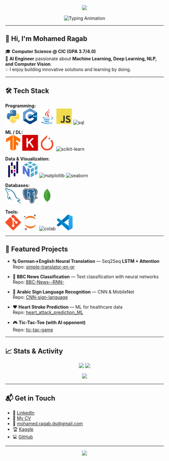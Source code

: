 <!-- ===== HEADER ANIMATION ===== -->
<p align="center">
  <img src="https://capsule-render.vercel.app/api?type=waving&height=170&color=0:0EA5E9,100:8B5CF6&text=Mohamed%20Ragab&fontAlign=50&fontAlignY=35&fontColor=ffffff&desc=AI%20Engineer%20%7C%20Machine%20Learning%20%7C%20Deep%20Learning&descAlign=50&descAlignY=58"/>
</p>

<!-- ===== TYPING TITLE ===== -->
<p align="center">
  <img src="https://readme-typing-svg.herokuapp.com?font=Fira+Code&size=22&duration=2600&pause=700&color=00F7FF&center=true&vCenter=true&width=720&lines=AI+Engineer+%7C+ML+Enthusiast;Deep+Learning%2C+NLP%2C+Computer+Vision;Python+%2B+TensorFlow+%2B+Scikit-learn;Always+Learning+%26+Building" alt="Typing Animation" />
</p>

---

## 👋 Hi, I'm Mohamed Ragab

🎓 **Computer Science @ CIC (GPA 3.7/4.0)**  
🚀 **AI Engineer** passionate about **Machine Learning, Deep Learning, NLP, and Computer Vision**.  
💡 I enjoy building innovative solutions and learning by doing.

---

## 🛠️ Tech Stack

**Programming:**  
<img src="https://raw.githubusercontent.com/devicons/devicon/master/icons/python/python-original.svg" alt="python" width="50" height="50"/> 
<img src="https://raw.githubusercontent.com/devicons/devicon/master/icons/cplusplus/cplusplus-original.svg" alt="c++" width="50" height="50"/> 
<img src="https://raw.githubusercontent.com/devicons/devicon/master/icons/java/java-original.svg" alt="java" width="50" height="50"/> 
<img src="https://raw.githubusercontent.com/devicons/devicon/master/icons/javascript/javascript-original.svg" alt="javascript" width="50" height="50"/> 
<img src="https://img.icons8.com/color/48/000000/sql.png" alt="sql" width="50" height="50"/>  

**ML / DL:**  
<img src="https://raw.githubusercontent.com/devicons/devicon/master/icons/tensorflow/tensorflow-original.svg" alt="tensorflow" width="50" height="50"/> 
<img src="https://raw.githubusercontent.com/devicons/devicon/master/icons/keras/keras-original.svg" alt="keras" width="50" height="50"/> 
<img src="https://raw.githubusercontent.com/devicons/devicon/master/icons/pytorch/pytorch-original.svg" alt="pytorch" width="50" height="50"/> 
<img src="https://upload.wikimedia.org/wikipedia/commons/0/05/Scikit_learn_logo_small.svg" alt="scikit-learn" width="50" height="50"/>  

**Data & Visualization:**  
<img src="https://raw.githubusercontent.com/devicons/devicon/master/icons/pandas/pandas-original.svg" alt="pandas" width="50" height="50"/> 
<img src="https://raw.githubusercontent.com/devicons/devicon/master/icons/numpy/numpy-original.svg" alt="numpy" width="50" height="50"/> 
<img src="https://matplotlib.org/stable/_static/logo_light.svg" alt="matplotlib" width="50" height="50"/> 
<img src="https://seaborn.pydata.org/_static/logo-wide-lightbg.svg" alt="seaborn" width="50" height="50"/>  

**Databases:**  
<img src="https://raw.githubusercontent.com/devicons/devicon/master/icons/mysql/mysql-original.svg" alt="mysql" width="50" height="50"/> 
<img src="https://raw.githubusercontent.com/devicons/devicon/master/icons/postgresql/postgresql-original.svg" alt="postgresql" width="50" height="50"/> 
<img src="https://raw.githubusercontent.com/devicons/devicon/master/icons/mongodb/mongodb-original.svg" alt="mongodb" width="50" height="50"/>  

**Tools:**  
<img src="https://raw.githubusercontent.com/devicons/devicon/master/icons/git/git-original.svg" alt="git" width="50" height="50"/> 
<img src="https://raw.githubusercontent.com/devicons/devicon/master/icons/jupyter/jupyter-original.svg" alt="jupyter" width="50" height="50"/> 
<img src="https://colab.research.google.com/img/colab_favicon_256px.png" alt="colab" width="50" height="50"/> 
<img src="https://raw.githubusercontent.com/devicons/devicon/master/icons/vscode/vscode-original.svg" alt="vscode" width="50" height="50"/>  

---

## 🚀 Featured Projects

- 🔠 **German→English Neural Translation** — Seq2Seq **LSTM + Attention**  
  Repo: [simple-translator-en-gr](https://github.com/Mohamed-Rag/simple-translator-en-gr)

- 📰 **BBC News Classification** — Text classification with neural networks  
  Repo: [BBC-News--RNN-](https://github.com/Mohamed-Rag/BBC-News--RNN-)

- 🤟 **Arabic Sign Language Recognition** — CNN & MobileNet  
  Repo: [CNN-sign-language](https://github.com/Mohamed-Rag/CNN-sign-language)

- ❤️ **Heart Stroke Prediction** — ML for healthcare data  
  Repo: [heart_attack_prediction_ML](https://github.com/Mohamed-Rag/heart_attack_prediction_ML)

- 🎮 **Tic-Tac-Toe (with AI opponent)**  
  Repo: [tic-tac-game](https://github.com/Mohamed-Rag/tic-tac-game)

---

## 📈 Stats & Activity
<p align="center">
  <img src="https://github-readme-stats.vercel.app/api?username=Mohamed-Rag&show_icons=true&theme=radical" height="150"/>
  <img src="https://github-readme-stats.vercel.app/api/top-langs/?username=Mohamed-Rag&layout=compact&theme=radical" height="150"/>
</p>
<p align="center">
  <img src="https://github-readme-streak-stats.herokuapp.com/?user=Mohamed-Rag&theme=dark&hide_border=true" height="150"/>
</p>

---

## 📬 Get in Touch
- 💼 [LinkedIn](https://www.linkedin.com/in/mohamed-ragab-ds)  
- 📄 [My CV](https://docs.google.com/document/d/1s7wkk0W-z_pyzMQ8z_I_Xw9ARw8ORXEuIfN3oxfzU_o/edit?usp=sharing)  
- 📧 mohamed.ragab.ds@gmail.com  
- 🏆 [Kaggle](https://www.kaggle.com/mohamedra9ab)  
- 💻 [GitHub](https://github.com/Mohamed-Rag)

---

<!-- ===== FOOTER ANIMATION ===== -->
<p align="center">
  <img src="https://capsule-render.vercel.app/api?type=waving&height=120&section=footer&color=0:8B5CF6,100:0EA5E9"/>
</p>
